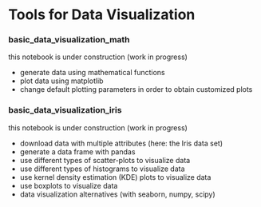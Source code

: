 # Tools for Data Visualization

### basic_data_visualization_math  

this notebook is under construction (work in progress)

- generate data using mathematical functions
- plot data using matplotlib
- change default plotting parameters in order to obtain customized plots

### basic_data_visualization_iris  

this notebook is under construction (work in progress)

- download data with multiple attributes (here: the Iris data set)
- generate a data frame with pandas
- use different types of scatter-plots to visualize data
- use different types of histograms to visualize data
- use kernel density estimation (KDE) plots to visualize data
- use boxplots to visualize data 
- data visualization alternatives (with seaborn, numpy, scipy)
